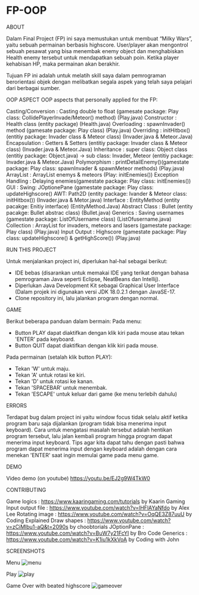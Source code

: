# FP-OOP



ABOUT

Dalam Final Project (FP) ini saya memustukan untuk membuat “Milky Wars”,
 yaitu sebuah permainan berbasis highscore. User/player akan mengontrol
 sebuah pesawat yang bisa menembak enemy object dan menghabiskan
 Health enemy tersebut untuk mendapatkan sebuah poin. Ketika
 player kehabisan HP, maka permainan akan berakhir.

Tujuan FP ini adalah untuk melatih skill saya dalam pemrograman berorientasi objek
 dengan melibatkan segala aspek yang telah saya pelajari dari berbagai sumber.

OOP ASPECT
OOP aspects that personally applied for the FP:

Casting/Conversion	: 	Casting double to float (gamesate package: Play class: CollidePlayerInvade/Meteor() method) (Play.java)
Constructor		: 	Health class (entity package) (Health.java)
Overloading		: 	spawnInvader() method (gamesate package: Play class) (Play.java)
Overriding		: 	initHitbox() (entitiy package: Invader class & Meteor class) (Invader.java & Meteor.Java)
Encapsulation		: 	Getters & Setters (entitiy package: Invader class & Meteor class) (Invader.java & Meteor.Java)
Inheritance		: 	super class: Object class (entitiy package: Object.java) -> sub class: Invader, Meteor (entitiy package: Invader.java & Meteor.Java) 
Polymorphism		: 	printDetailEnemy()(gamestate package: Play class: spawnInvader & spawnMeteor methods) (Play.java)
ArrayList		: 	ArrayList enemys & meteors (Play: initEnemies())
Exception Handling	: 	Delaying enemies(gamestate package: Play class: initEnemies())
GUI			: 	Swing: JOptionePane (gamestate package: Play class: updateHighscore()
				AWT: Path2D (entity package: Ivander & Meteor class: initHitbox()) (Invader.java & Metor.java)
Interface		: 	EntityMethod (entity pacakge: Enitiy interface) (EntityMethod.Java)
Abstract Class		:	Bullet (entity pacakge: Bullet abstrac class) (Bullet.java)
Generics		: 	Saving usernames (gamestate package: ListOfUsername class) (ListOfusername.java)
Collection		: 	ArrayList for invaders, meteors and lasers (gamestate package: Play class) (Play.java)
Input Output		:	Highscore (gamestate package: Play class: updateHighscore() & getHighScore()) (Play.java)

RUN THIS PROJECT

Untuk menjalankan project ini, diperlukan hal-hal sebagai berikut:
- IDE bebas (disarankan untuk memakai IDE yang terikat dengan bahasa pemrograman Java
 seperti Eclipse, NeatBeans dan Intellij).
- Diperlukan Java Development Kit sebagai Graphical User Interface (Dalam projek ini
 digunakan versi JDK 18.0.2.1 dengan JavaSE-17.
- Clone repository ini, lalu jalankan program dengan normal.



GAME

Berikut beberapa panduan dalam bermain:
Pada menu:
- Button PLAY dapat diaktifkan dengan klik kiri pada mouse atau tekan 'ENTER'
 pada keyboard.
- Button QUIT dapat diaktifkan dengan klik kiri pada mouse.

Pada permainan (setalah klik button PLAY):
- Tekan 'W' untuk maju.
- Tekan 'A' untuk rotasi ke kiri.
- Tekan 'D' untuk rotasi ke kanan.
- Tekan 'SPACEBAR' untuk menembak.
- Tekan 'ESCAPE' untuk keluar dari game (ke menu terlebih dahulu)



ERRORS

Terdapat bug dalam project ini yaitu window focus tidak selalu aktif ketika program
 baru saja dijalankan (program tidak bisa menerima input keyboard).
Cara untuk mengatasi masalah tersebut adalah hentikan program tersebut, lalu jalan
 kembali program hingga program dapat menerima input keyboard.
Tips agar kita dapat tahu dengan pasti bahwa program dapat menerima input dengan
 keyboard adalah dengan cara menekan 'ENTER' saat ingin memulai game pada menu game.



DEMO

Video demo (on youtube)
https://youtu.be/EJ2g9W4TkW0 
 
 
 
 
CONTRIBUTING

Game logics		: https://www.kaaringaming.com/tutorials by Kaarin Gaming
Input output file	: https://www.youtube.com/watch?v=lHFlAYaNfdo by Alex Lee
Rotating image	: https://www.youtube.com/watch?v=OqQE3Z87uuU by Coding Explained
Draw shapes		: https://www.youtube.com/watch?v=zCiMlbu1-aQ&t=2090s by choobtorials
JOptionPane		: https://www.youtube.com/watch?v=BuW7y21FcYI by Bro Code
Generics		: https://www.youtube.com/watch?v=K1iu1kXkVoA by Coding with John



SCREENSHOTS

Menu
![menu](https://user-images.githubusercontent.com/115033527/207221920-d881d0cb-650e-45d1-8535-591f9cf21ef5.png)

Play
![play](https://user-images.githubusercontent.com/115033527/207221967-5883d150-cd90-4eb2-b60a-c22d760126f4.png)

Game Over with beated highscore
![gameover](https://user-images.githubusercontent.com/115033527/207221978-ce4bece8-c411-4013-ab27-4933f3cc275d.png)

